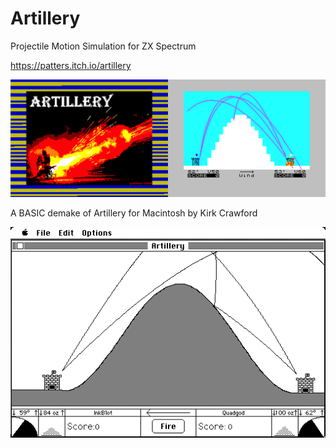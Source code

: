 # Artillery
Projectile Motion Simulation for ZX Spectrum

https://patters.itch.io/artillery

[![Artillery Screenshots](images/artillery.png "Artillery Screenshots")](https://patters.itch.io/artillery)

A BASIC demake of Artillery for Macintosh by Kirk Crawford

[![Macintosh Artillery](images/artillery_mac.png "Macintosh Artillery")](https://kirkanddonna.com/kirk/artillery)
